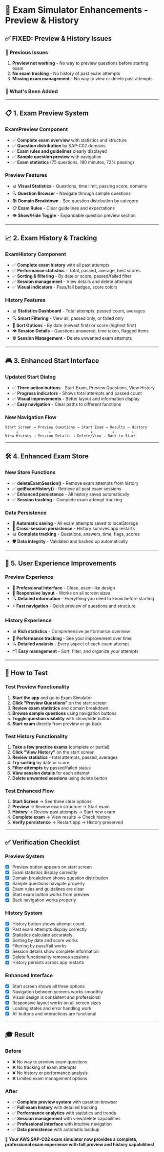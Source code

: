 # 🎯 Exam Simulator Enhancements - Preview & History

## ✅ **FIXED: Preview & History Issues**

### 🐛 **Previous Issues**
1. **Preview not working** - No way to preview questions before starting exam
2. **No exam tracking** - No history of past exam attempts
3. **Missing exam management** - No way to view or delete past attempts

### 🚀 **What's Been Added**

---

## 📋 **1. Exam Preview System**

### **ExamPreview Component**
- ✅ **Complete exam overview** with statistics and structure
- ✅ **Question distribution** by SAP-C02 domains
- ✅ **Exam rules and guidelines** clearly displayed
- ✅ **Sample question preview** with navigation
- ✅ **Exam statistics** (75 questions, 180 minutes, 72% passing)

### **Preview Features**
- 📊 **Visual Statistics** - Questions, time limit, passing score, domains
- 🔍 **Question Browser** - Navigate through sample questions
- 📚 **Domain Breakdown** - See question distribution by category
- 📋 **Exam Rules** - Clear guidelines and expectations
- 👁️ **Show/Hide Toggle** - Expandable question preview section

---

## 📈 **2. Exam History & Tracking**

### **ExamHistory Component**
- ✅ **Complete exam history** with all past attempts
- ✅ **Performance statistics** - Total, passed, average, best scores
- ✅ **Sorting & filtering** - By date or score, passed/failed filter
- ✅ **Session management** - View details and delete attempts
- ✅ **Visual indicators** - Pass/fail badges, score colors

### **History Features**
- 📊 **Statistics Dashboard** - Total attempts, passed count, averages
- 🔍 **Smart Filtering** - View all, passed only, or failed only
- 📅 **Sort Options** - By date (newest first) or score (highest first)
- 👁️ **Session Details** - Questions answered, time taken, flagged items
- 🗑️ **Session Management** - Delete unwanted exam attempts

---

## 🎮 **3. Enhanced Start Interface**

### **Updated Start Dialog**
- ✅ **Three action buttons** - Start Exam, Preview Questions, View History
- ✅ **Progress indicators** - Shows total attempts and passed count
- ✅ **Visual improvements** - Better layout and information display
- ✅ **Easy navigation** - Clear paths to different functions

### **New Navigation Flow**
```
Start Screen → Preview Questions → Start Exam → Results → History
     ↓              ↓                  ↓         ↓        ↓
View History → Session Details → Delete/View → Back to Start
```

---

## 🛠️ **4. Enhanced Exam Store**

### **New Store Functions**
- ✅ **deleteExamSession()** - Remove exam attempts from history
- ✅ **getExamHistory()** - Retrieve all past exam sessions
- ✅ **Enhanced persistence** - All history saved automatically
- ✅ **Session tracking** - Complete exam attempt tracking

### **Data Persistence**
- 💾 **Automatic saving** - All exam attempts saved to localStorage
- 🔄 **Cross-session persistence** - History survives app restarts
- 📊 **Complete tracking** - Questions, answers, time, flags, scores
- 🛡️ **Data integrity** - Validated and backed up automatically

---

## 🎯 **5. User Experience Improvements**

### **Preview Experience**
- 🎨 **Professional interface** - Clean, exam-like design
- 📱 **Responsive layout** - Works on all screen sizes
- 🔍 **Detailed information** - Everything you need to know before starting
- ⚡ **Fast navigation** - Quick preview of questions and structure

### **History Experience**
- 📊 **Rich statistics** - Comprehensive performance overview
- 🎯 **Performance tracking** - See your improvement over time
- 🔍 **Detailed analysis** - Every aspect of each exam attempt
- 🗂️ **Easy management** - Sort, filter, and organize your attempts

---

## 🧪 **How to Test**

### **Test Preview Functionality**
1. **Start the app** and go to Exam Simulator
2. **Click "Preview Questions"** on the start screen
3. **Review exam statistics** and domain breakdown
4. **Browse sample questions** using navigation buttons
5. **Toggle question visibility** with show/hide button
6. **Start exam** directly from preview or go back

### **Test History Functionality**
1. **Take a few practice exams** (complete or partial)
2. **Click "View History"** on the start screen
3. **Review statistics** - total attempts, passed, averages
4. **Try sorting** by date or score
5. **Filter attempts** by passed/failed status
6. **View session details** for each attempt
7. **Delete unwanted sessions** using delete button

### **Test Enhanced Flow**
1. **Start Screen** → See three clear options
2. **Preview** → Review exam structure → Start exam
3. **History** → Review past attempts → Start new exam
4. **Complete exam** → View results → Check history
5. **Verify persistence** → Restart app → History preserved

---

## ✅ **Verification Checklist**

### **Preview System**
- [x] Preview button appears on start screen
- [x] Exam statistics display correctly
- [x] Domain breakdown shows question distribution
- [x] Sample questions navigate properly
- [x] Exam rules and guidelines are clear
- [x] Start exam button works from preview
- [x] Back navigation works properly

### **History System**
- [x] History button shows attempt count
- [x] Past exam attempts display correctly
- [x] Statistics calculate accurately
- [x] Sorting by date and score works
- [x] Filtering by pass/fail works
- [x] Session details show complete information
- [x] Delete functionality removes sessions
- [x] History persists across app restarts

### **Enhanced Interface**
- [x] Start screen shows all three options
- [x] Navigation between screens works smoothly
- [x] Visual design is consistent and professional
- [x] Responsive layout works on all screen sizes
- [x] Loading states and error handling work
- [x] All buttons and interactions are functional

---

## 🎓 **Result**

### **Before**
- ❌ No way to preview exam questions
- ❌ No tracking of exam attempts
- ❌ No history or performance analysis
- ❌ Limited exam management options

### **After**
- ✅ **Complete preview system** with question browser
- ✅ **Full exam history** with detailed tracking
- ✅ **Performance analytics** with statistics and trends
- ✅ **Session management** with view/delete capabilities
- ✅ **Professional interface** with intuitive navigation
- ✅ **Data persistence** with automatic backup

**🚀 Your AWS SAP-C02 exam simulator now provides a complete, professional exam experience with full preview and history capabilities!**
